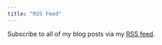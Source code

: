 ```yaml
---
title: "RSS Feed"
---
```



Subscribe to all of my blog posts via my [RSS feed](https://www.abbymoreland.com/feed.xml).